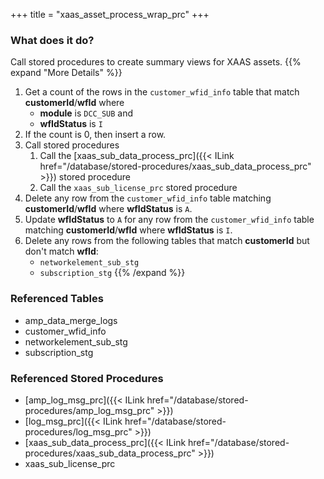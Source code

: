 +++
title = "xaas_asset_process_wrap_prc"
+++

### What does it do?
Call stored procedures to create summary views for XAAS assets.
{{% expand "More Details" %}}
1. Get a count of the rows in the `customer_wfid_info` table that match **customerId**/**wfId** where
   - **module** is `DCC_SUB` and
   - **wfIdStatus** is `I`
2. If the count is 0, then insert a row.
3. Call stored procedures
   1. Call the [xaas_sub_data_process_prc]({{< ILink href="/database/stored-procedures/xaas_sub_data_process_prc" >}}) stored procedure
   2. Call the `xaas_sub_license_prc` stored procedure
4. Delete any row from the `customer_wfid_info` table matching **customerId**/**wfId** where **wfIdStatus** is `A`.
5. Update **wfIdStatus** to `A` for any row from the `customer_wfid_info` table matching **customerId**/**wfId** where **wfIdStatus** is `I`.
6. Delete any rows from the following tables that match **customerId** but don't match **wfId**:
   - `networkelement_sub_stg`
   - `subscription_stg`
{{% /expand %}}

### Referenced Tables
- amp_data_merge_logs
- customer_wfid_info
- networkelement_sub_stg
- subscription_stg

### Referenced Stored Procedures
- [amp_log_msg_prc]({{< ILink href="/database/stored-procedures/amp_log_msg_prc" >}})
- [log_msg_prc]({{< ILink href="/database/stored-procedures/log_msg_prc" >}})
- [xaas_sub_data_process_prc]({{< ILink href="/database/stored-procedures/xaas_sub_data_process_prc" >}})
- xaas_sub_license_prc
